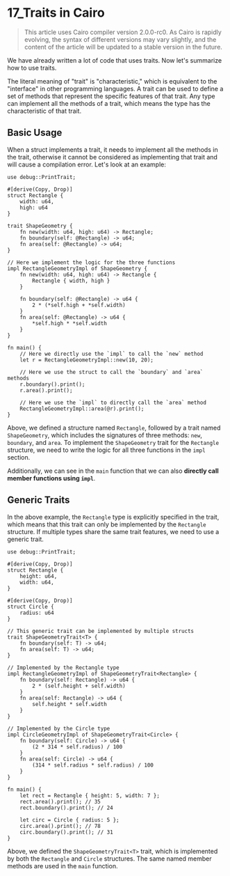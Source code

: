 ﻿# 17_Traits in Cairo

> This article uses Cairo compiler version 2.0.0-rc0. As Cairo is rapidly evolving, the syntax of different versions may vary slightly, and the content of the article will be updated to a stable version in the future.

We have already written a lot of code that uses traits. Now let's summarize how to use traits.

The literal meaning of "trait" is "characteristic," which is equivalent to the "interface" in other programming languages. A trait can be used to define a set of methods that represent the specific features of that trait. Any type can implement all the methods of a trait, which means the type has the characteristic of that trait.

## Basic Usage

When a struct implements a trait, it needs to implement all the methods in the trait, otherwise it cannot be considered as implementing that trait and will cause a compilation error. Let's look at an example:

```
use debug::PrintTrait;

#[derive(Copy, Drop)]
struct Rectangle {
    width: u64,
    high: u64
}

trait ShapeGeometry {
    fn new(width: u64, high: u64) -> Rectangle;
    fn boundary(self: @Rectangle) -> u64;
    fn area(self: @Rectangle) -> u64;
}

// Here we implement the logic for the three functions
impl RectangleGeometryImpl of ShapeGeometry {
    fn new(width: u64, high: u64) -> Rectangle {
        Rectangle { width, high }
    }

    fn boundary(self: @Rectangle) -> u64 {
        2 * (*self.high + *self.width)
    }
    fn area(self: @Rectangle) -> u64 {
        *self.high * *self.width
    }
}

fn main() {
	// Here we directly use the `impl` to call the `new` method
    let r = RectangleGeometryImpl::new(10, 20);
    
    // Here we use the struct to call the `boundary` and `area` methods
    r.boundary().print();
    r.area().print();

    // Here we use the `impl` to directly call the `area` method
    RectangleGeometryImpl::area(@r).print();
}
```

Above, we defined a structure named `Rectangle`, followed by a trait named `ShapeGeometry`, which includes the signatures of three methods: `new`, `boundary`, and `area`. To implement the `ShapeGeometry` trait for the `Rectangle` structure, we need to write the logic for all three functions in the `impl` section.

Additionally, we can see in the `main` function that we can also **directly call member functions using `impl`**.

## Generic Traits

In the above example, the `Rectangle` type is explicitly specified in the trait, which means that this trait can only be implemented by the `Rectangle` structure. If multiple types share the same trait features, we need to use a generic trait.

```
use debug::PrintTrait;

#[derive(Copy, Drop)]
struct Rectangle {
    height: u64,
    width: u64,
}

#[derive(Copy, Drop)]
struct Circle {
    radius: u64
}

// This generic trait can be implemented by multiple structs
trait ShapeGeometryTrait<T> {
    fn boundary(self: T) -> u64;
    fn area(self: T) -> u64;
}

// Implemented by the Rectangle type
impl RectangleGeometryImpl of ShapeGeometryTrait<Rectangle> {
    fn boundary(self: Rectangle) -> u64 {
        2 * (self.height + self.width)
    }
    fn area(self: Rectangle) -> u64 {
        self.height * self.width
    }
}

// Implemented by the Circle type
impl CircleGeometryImpl of ShapeGeometryTrait<Circle> {
    fn boundary(self: Circle) -> u64 {
        (2 * 314 * self.radius) / 100
    }
    fn area(self: Circle) -> u64 {
        (314 * self.radius * self.radius) / 100
    }
}

fn main() {
    let rect = Rectangle { height: 5, width: 7 };
    rect.area().print(); // 35
    rect.boundary().print(); // 24

    let circ = Circle { radius: 5 };
    circ.area().print(); // 78
    circ.boundary().print(); // 31
}
```

Above, we defined the `ShapeGeometryTrait<T>` trait, which is implemented by both the `Rectangle` and `Circle` structures. The same named member methods are used in the `main` function.

